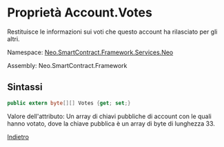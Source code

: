 # Proprietà Account.Votes

Restituisce le informazioni sui voti che questo account ha rilasciato per gli altri.

Namespace: [Neo.SmartContract.Framework.Services.Neo](../../neo.md)

Assembly: Neo.SmartContract.Framework

## Sintassi

```c#
public extern byte[][] Votes {get; set;}
```

Valore dell'attributo: Un array di chiavi pubbliche di account con le quali hanno votato, dove la chiave pubblica è un array di byte di lunghezza 33.



[Indietro](../Account.md)
